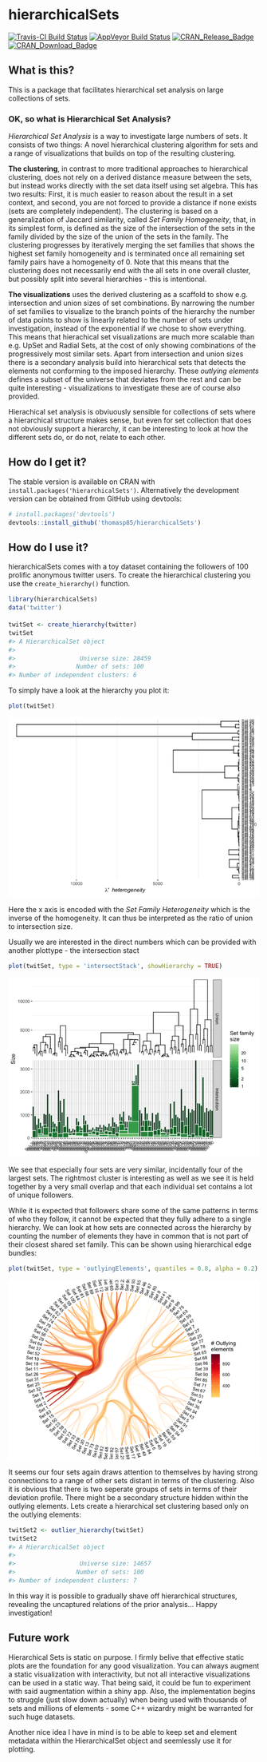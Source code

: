 
<!-- README.md is generated from README.Rmd. Please edit that file -->
hierarchicalSets
================

[![Travis-CI Build Status](https://travis-ci.org/thomasp85/hierarchicalSets.svg?branch=master)](https://travis-ci.org/thomasp85/hierarchicalSets) [![AppVeyor Build Status](https://ci.appveyor.com/api/projects/status/github/thomasp85/hierarchicalSets?branch=master&svg=true)](https://ci.appveyor.com/project/thomasp85/hierarchicalSets) [![CRAN\_Release\_Badge](http://www.r-pkg.org/badges/version-ago/hierarchicalSets)](https://CRAN.R-project.org/package=hierarchicalSets) [![CRAN\_Download\_Badge](http://cranlogs.r-pkg.org/badges/hierarchicalSets)](https://CRAN.R-project.org/package=hierarchicalSets)

What is this?
-------------

This is a package that facilitates hierarchical set analysis on large collections of sets.

### OK, so what is Hierarchical Set Analysis?

*Hierarchical Set Analysis* is a way to investigate large numbers of sets. It consists of two things: A novel hierarchical clustering algorithm for sets and a range of visualizations that builds on top of the resulting clustering.

**The clustering**, in contrast to more traditional approaches to hierarchical clustering, does not rely on a derived distance measure between the sets, but instead works directly with the set data itself using set algebra. This has two results: First, it is much easier to reason about the result in a set context, and second, you are not forced to provide a distance if none exists (sets are completely independent). The clustering is based on a generalization of Jaccard similarity, called *Set Family Homogeneity*, that, in its simplest form, is defined as the size of the intersection of the sets in the family divided by the size of the union of the sets in the family. The clustering progresses by iteratively merging the set families that shows the highest set family homogeneity and is terminated once all remaining set family pairs have a homogeneity of 0. Note that this means that the clustering does not necessarily end with the all sets in one overall cluster, but possibly split into several hierarchies - this is intentional.

**The visualizations** uses the derived clustering as a scaffold to show e.g. intersection and union sizes of set combinations. By narrowing the number of set families to visualize to the branch points of the hierarchy the number of data points to show is linearly related to the number of sets under investigation, instead of the exponential if we chose to show everything. This means that hierachical set visualizations are much more scalable than e.g. UpSet and Radial Sets, at the cost of only showing combinations of the progressively most similar sets. Apart from intersection and union sizes there is a secondary analysis build into hierarchical sets that detects the elements not conforming to the imposed hierarchy. These *outlying elements* defines a subset of the universe that deviates from the rest and can be quite interesting - visualizations to investigate these are of course also provided.

Hierachical set analysis is obviuously sensible for collections of sets where a hierarchical structure makes sense, but even for set collection that does not obviously support a hierarchy, it can be interesting to look at how the different sets do, or do not, relate to each other.

How do I get it?
----------------

The stable version is available on CRAN with `install.packages('hierarchicalSets')`. Alternatively the development version can be obtained from GitHub using devtools:

``` r
# install.packages('devtools')
devtools::install_github('thomasp85/hierarchicalSets')
```

How do I use it?
----------------

hierarchicalSets comes with a toy dataset containing the followers of 100 prolific anonymous twitter users. To create the hierarchical clustering you use the `create_hierarchy()` function.

``` r
library(hierarchicalSets)
data('twitter')

twitSet <- create_hierarchy(twitter)
twitSet
#> A HierarchicalSet object
#> 
#>                  Universe size: 28459
#>                 Number of sets: 100
#> Number of independent clusters: 6
```

To simply have a look at the hierarchy you plot it:

``` r
plot(twitSet)
```

![](man/figures/README-unnamed-chunk-4-1.png)

Here the x axis is encoded with the *Set Family Heterogeneity* which is the inverse of the homogeneity. It can thus be interpreted as the ratio of union to intersection size.

Usually we are interested in the direct numbers which can be provided with another plottype - the intersection stact

``` r
plot(twitSet, type = 'intersectStack', showHierarchy = TRUE)
```

![](man/figures/README-unnamed-chunk-5-1.png)

We see that especially four sets are very similar, incidentally four of the largest sets. The rightmost cluster is interesting as well as we see it is held together by a very small overlap and that each individual set contains a lot of unique followers.

While it is expected that followers share some of the same patterns in terms of who they follow, it cannot be expected that they fully adhere to a single hierarchy. We can look at how sets are connected across the hierarchy by counting the number of elements they have in common that is not part of their closest shared set family. This can be shown using hierarchical edge bundles:

``` r
plot(twitSet, type = 'outlyingElements', quantiles = 0.8, alpha = 0.2)
```

![](man/figures/README-unnamed-chunk-6-1.png)

It seems our four sets again draws attention to themselves by having strong connections to a range of other sets distant in terms of the clustering. Also it is obvious that there is two seperate groups of sets in terms of their deviation profile. There might be a secondary structure hidden within the outlying elements. Lets create a hierarchical set clustering based only on the outlying elements:

``` r
twitSet2 <- outlier_hierarchy(twitSet)
twitSet2
#> A HierarchicalSet object
#> 
#>                  Universe size: 14657
#>                 Number of sets: 100
#> Number of independent clusters: 7
```

In this way it is possible to gradually shave off hierarchical structures, revealing the uncaptured relations of the prior analysis... Happy investigation!

Future work
-----------

Hierarchical Sets is static on purpose. I firmly belive that effective static plots are the foundation for any good visualization. You can always augment a static visualization with interactivity, but not all interactive visualizations can be used in a static way. That being said, it could be fun to experiment with said augmentation within a shiny app. Also, the implementation begins to struggle (just slow down actually) when being used with thousands of sets and millions of elements - some C++ wizardry might be warranted for such huge datasets.

Another nice idea I have in mind is to be able to keep set and element metadata within the HierarchicalSet object and seemlessly use it for plotting.
